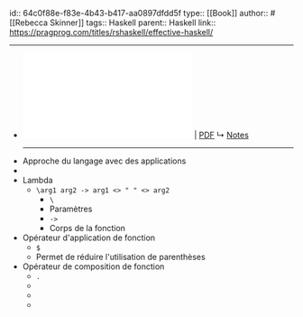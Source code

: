 id:: 64c0f88e-f83e-4b43-b417-aa0897dfdd5f
type:: [[Book]]
author:: #[[Rebecca Skinner]]
tags:: Haskell
parent:: Haskell
link:: https://pragprog.com/titles/rshaskell/effective-haskell/
***

- ![Viewer](../assets/Effective-Haskell_P1.0_1691935393283_0.pdf) | [PDF](../assets/Effective-Haskell_P1.0_1691935393283_0.pdf)
  ↳ [Notes]([[hls__Effective-Haskell_P1.0_1691935393283_0]])
  ***
- Approche du langage avec des applications
-
- Lambda
	- `\arg1 arg2 -> arg1 <> " " <> arg2`
		- `\`
		- Paramètres
		- `->`
		- Corps de la fonction
- Opérateur d'application de fonction
	- `$`
	- Permet de réduire l'utilisation de parenthèses
- Opérateur de composition de fonction
	- ` . `
	-
	-
	-
